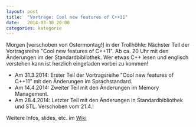 ```yaml
---
layout: post
title:  "Vorträge: Cool new features of C++11"
date:   2014-03-30 20:00
categories: kategorie
---
```


Morgen [verschoben von Ostermontag!] in der Trollhöhle: Nächster Teil der Vortragsreihe "Cool new features of C++11".
Ab ca. 20 Uhr mit den Änderungen im der Standardbibliothek.
Wer etwas C++ lesen und englisch verstehen kann ist herzlich eingeladen vorbei zu kommen!

* Am 31.3.2014: Erster Teil der Vortragsreihe "Cool new features of C++11" mit den Änderungen im Sprachstandard.
* Am 14.4.2014: Zweiter Teil mit den Änderungen im Memory Management.
* Am 28.4.2014: Letzter Teil mit den Änderungen in Standardbibliothek und STL. Verschoben vom 21.4.!


Weitere Infos, slides, etc. im [Wiki](https://wiki.chaos-darmstadt.de/wiki/Vortr%C3%A4ge_C%2B%2B11_%28Fr%C3%BChling_2014%29)

